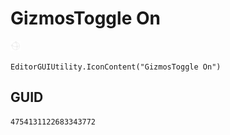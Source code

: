 # GizmosToggle On
![](/img/GizmosToggle%20On.png)

``` CSharp
EditorGUIUtility.IconContent("GizmosToggle On")
```
## GUID
```
4754131122683343772
```
